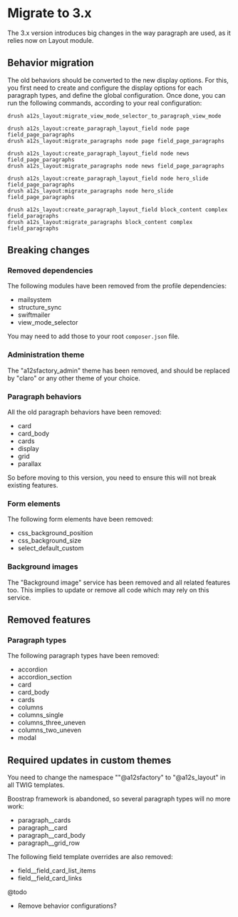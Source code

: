 # Migrate to 3.x

The 3.x version introduces big changes in the way paragraph are used, as it relies now on Layout module.

## Behavior migration

The old behaviors should be converted to the new display options. For this, you first need to create and configure the
display options for each paragraph types, and define the global configuration.
Once done, you can run the following commands, according to your real configuration:

```shell
drush a12s_layout:migrate_view_mode_selector_to_paragraph_view_mode

drush a12s_layout:create_paragraph_layout_field node page field_page_paragraphs
drush a12s_layout:migrate_paragraphs node page field_page_paragraphs

drush a12s_layout:create_paragraph_layout_field node news field_page_paragraphs
drush a12s_layout:migrate_paragraphs node news field_page_paragraphs

drush a12s_layout:create_paragraph_layout_field node hero_slide field_page_paragraphs
drush a12s_layout:migrate_paragraphs node hero_slide field_page_paragraphs

drush a12s_layout:create_paragraph_layout_field block_content complex field_paragraphs
drush a12s_layout:migrate_paragraphs block_content complex field_paragraphs
```

## Breaking changes

### Removed dependencies

The following modules have been removed from the profile dependencies:
- mailsystem
- structure_sync
- swiftmailer
- view_mode_selector

You may need to add those to your root `composer.json` file.

### Administration theme

The "a12sfactory_admin" theme has been removed, and should be replaced by "claro" or any other theme of your choice.

### Paragraph behaviors

All the old paragraph behaviors have been removed:
- card
- card_body
- cards
- display
- grid
- parallax

So before moving to this version, you need to ensure this will not break existing features.

### Form elements

The following form elements have been removed:
- css_background_position
- css_background_size
- select_default_custom

### Background images

The "Background image" service has been removed and all related features too. This implies to update or remove all
code which may rely on this service.

## Removed features

### Paragraph types

The following paragraph types have been removed:
- accordion
- accordion_section
- card
- card_body
- cards
- columns
- columns_single
- columns_three_uneven
- columns_two_uneven
- modal

## Required updates in custom themes

You need to change the namespace ""@a12sfactory" to "@a12s_layout" in all TWIG templates.

Boostrap framework is abandoned, so several paragraph types will no more work:
- paragraph__cards
- paragraph__card
- paragraph__card_body
- paragraph__grid_row

The following field template overrides are also removed:
- field__field_card_list_items
- field__field_card_links

@todo
  - Remove behavior configurations?
